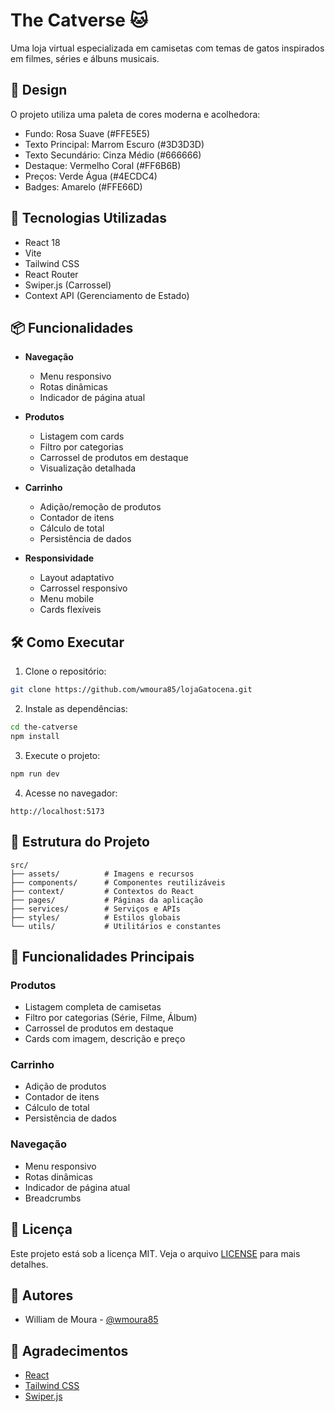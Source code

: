 # The Catverse 🐱

Uma loja virtual especializada em camisetas com temas de gatos inspirados em filmes, séries e álbuns musicais.

## 🎨 Design

O projeto utiliza uma paleta de cores moderna e acolhedora:
- Fundo: Rosa Suave (#FFE5E5)
- Texto Principal: Marrom Escuro (#3D3D3D)
- Texto Secundário: Cinza Médio (#666666)
- Destaque: Vermelho Coral (#FF6B6B)
- Preços: Verde Água (#4ECDC4)
- Badges: Amarelo (#FFE66D)

## 🚀 Tecnologias Utilizadas

- React 18
- Vite
- Tailwind CSS
- React Router
- Swiper.js (Carrossel)
- Context API (Gerenciamento de Estado)

## 📦 Funcionalidades

- **Navegação**
  - Menu responsivo
  - Rotas dinâmicas
  - Indicador de página atual

- **Produtos**
  - Listagem com cards
  - Filtro por categorias
  - Carrossel de produtos em destaque
  - Visualização detalhada

- **Carrinho**
  - Adição/remoção de produtos
  - Contador de itens
  - Cálculo de total
  - Persistência de dados

- **Responsividade**
  - Layout adaptativo
  - Carrossel responsivo
  - Menu mobile
  - Cards flexíveis

## 🛠️ Como Executar

1. Clone o repositório:
```bash
git clone https://github.com/wmoura85/lojaGatocena.git
```

2. Instale as dependências:
```bash
cd the-catverse
npm install
```

3. Execute o projeto:
```bash
npm run dev
```

4. Acesse no navegador:
```
http://localhost:5173
```

## 📁 Estrutura do Projeto

```
src/
├── assets/          # Imagens e recursos
├── components/      # Componentes reutilizáveis
├── context/         # Contextos do React
├── pages/           # Páginas da aplicação
├── services/        # Serviços e APIs
├── styles/          # Estilos globais
└── utils/           # Utilitários e constantes
```

## 🎯 Funcionalidades Principais

### Produtos
- Listagem completa de camisetas
- Filtro por categorias (Série, Filme, Álbum)
- Carrossel de produtos em destaque
- Cards com imagem, descrição e preço

### Carrinho
- Adição de produtos
- Contador de itens
- Cálculo de total
- Persistência de dados

### Navegação
- Menu responsivo
- Rotas dinâmicas
- Indicador de página atual
- Breadcrumbs

## 📝 Licença

Este projeto está sob a licença MIT. Veja o arquivo [LICENSE](LICENSE) para mais detalhes.

## 👥 Autores

- William de Moura - [@wmoura85](https://github.com/wmoura85/lojaGatocena.git)

## 🙏 Agradecimentos

- [React](https://reactjs.org/)
- [Tailwind CSS](https://tailwindcss.com/)
- [Swiper.js](https://swiperjs.com/)
